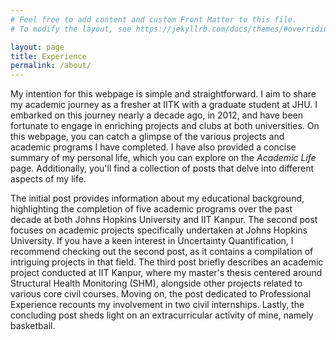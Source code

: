 ```yaml
---
# Feel free to add content and custom Front Matter to this file.
# To modify the layout, see https://jekyllrb.com/docs/themes/#overriding-theme-defaults

layout: page
title: Experience
permalink: /about/
---
```


My intention for this webpage is simple and straightforward. I aim to share my academic journey as a fresher at IITK with a graduate student at JHU. I embarked on this journey nearly a decade ago, in 2012, and have been fortunate to engage in enriching projects and clubs at both universities. On this webpage, you can catch a glimpse of the various projects and academic programs I have completed. I have also provided a concise summary of my personal life, which you can explore on the _Academic Life_ page. Additionally, you'll find a collection of posts that delve into different aspects of my life.

The initial post provides information about my educational background, highlighting the completion of five academic programs over the past decade at both Johns Hopkins University and IIT Kanpur. The second post focuses on academic projects specifically undertaken at Johns Hopkins University. If you have a keen interest in Uncertainty Quantification, I recommend checking out the second post, as it contains a compilation of intriguing projects in that field. The third post briefly describes an academic project conducted at IIT Kanpur, where my master's thesis centered around Structural Health Monitoring (SHM), alongside other projects related to various core civil courses. Moving on, the post dedicated to Professional Experience recounts my involvement in two civil internships. Lastly, the concluding post sheds light on an extracurricular activity of mine, namely basketball.
